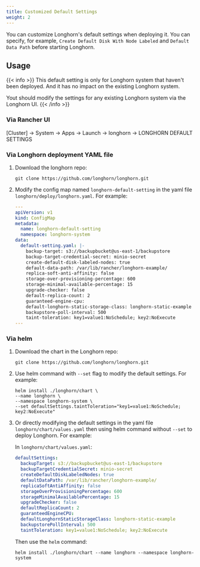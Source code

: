 ```yaml
---
title: Customized Default Settings
weight: 2
---
```


You can customize Longhorn's default settings when deploying it. You can specify, for example, `Create Default Disk With Node Labeled` and `Default Data Path` before starting Longhorn.

## Usage

{{< info >}}
This default setting is only for Longhorn system that haven't been deployed. And it has no impact on the existing Longhorn system.

Yout should modify the settings for any existing Longhorn system via the Longhorn UI.
{{< /info >}}

### Via Rancher UI

[Cluster] -> System -> Apps -> Launch -> longhorn -> LONGHORN DEFAULT SETTINGS

### Via Longhorn deployment YAML file

1. Download the longhorn repo:

    ```shell
    git clone https://github.com/longhorn/longhorn.git
    ```

2. Modify the config map named `longhorn-default-setting` in the yaml file `longhorn/deploy/longhorn.yaml`. For example:

    ```yaml
    ---
    apiVersion: v1
    kind: ConfigMap
    metadata:
      name: longhorn-default-setting
      namespace: longhorn-system
    data:
      default-setting.yaml: |-
        backup-target: s3://backupbucket@us-east-1/backupstore
        backup-target-credential-secret: minio-secret
        create-default-disk-labeled-nodes: true
        default-data-path: /var/lib/rancher/longhorn-example/
        replica-soft-anti-affinity: false
        storage-over-provisioning-percentage: 600
        storage-minimal-available-percentage: 15
        upgrade-checker: false
        default-replica-count: 2
        guaranteed-engine-cpu:
        default-longhorn-static-storage-class: longhorn-static-example
        backupstore-poll-interval: 500
        taint-toleration: key1=value1:NoSchedule; key2:NoExecute
    ---
    ```

### Via helm

1. Download the chart in the Longhorn repo:

    ```shell
    git clone https://github.com/longhorn/longhorn.git
    ```

1. Use helm command with `--set` flag to modify the default settings. For example:

    ```shell
    helm install ./longhorn/chart \
    --name longhorn \
    --namespace longhorn-system \
    --set defaultSettings.taintToleration="key1=value1:NoSchedule; key2:NoExecute"
    ```

1. Or directly modifying the default settings in the yaml file `longhorn/chart/values.yaml` then using helm command without `--set` to deploy Longhorn. For example:

    In `longhorn/chart/values.yaml`:

    ```yaml
    defaultSettings:
      backupTarget: s3://backupbucket@us-east-1/backupstore
      backupTargetCredentialSecret: minio-secret
      createDefaultDiskLabeledNodes: true
      defaultDataPath: /var/lib/rancher/longhorn-example/
      replicaSoftAntiAffinity: false
      storageOverProvisioningPercentage: 600
      storageMinimalAvailablePercentage: 15
      upgradeChecker: false
      defaultReplicaCount: 2
      guaranteedEngineCPU:
      defaultLonghornStaticStorageClass: longhorn-static-example
      backupstorePollInterval: 500
      taintToleration: key1=value1:NoSchedule; key2:NoExecute
    ```

    Then use the `helm` command:

    ```shell
    helm install ./longhorn/chart --name longhorn --namespace longhorn-system
    ```
